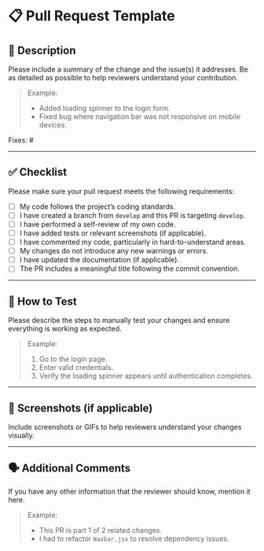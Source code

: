 # 📋 Pull Request Template

## 📝 Description

Please include a summary of the change and the issue(s) it addresses. Be as detailed as possible to help reviewers understand your contribution.

> Example:
>
> - Added loading spinner to the login form.
> - Fixed bug where navigation bar was not responsive on mobile devices.

Fixes: #<issue-number>

---

## ✅ Checklist

Please make sure your pull request meets the following requirements:

- [ ] My code follows the project’s coding standards.
- [ ] I have created a branch from `develop` and this PR is targeting `develop`.
- [ ] I have performed a self-review of my own code.
- [ ] I have added tests or relevant screenshots (if applicable).
- [ ] I have commented my code, particularly in hard-to-understand areas.
- [ ] My changes do not introduce any new warnings or errors.
- [ ] I have updated the documentation (if applicable).
- [ ] The PR includes a meaningful title following the commit convention.

---

## 🧪 How to Test

Please describe the steps to manually test your changes and ensure everything is working as expected.

> Example:
>
> 1. Go to the login page.
> 2. Enter valid credentials.
> 3. Verify the loading spinner appears until authentication completes.

---

## 📸 Screenshots (if applicable)

Include screenshots or GIFs to help reviewers understand your changes visually.

---

## 🗣 Additional Comments

If you have any other information that the reviewer should know, mention it here.

> Example:
>
> - This PR is part 1 of 2 related changes.
> - I had to refactor `Navbar.jsx` to resolve dependency issues.
